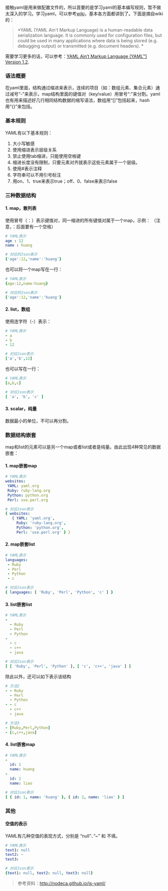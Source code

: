 接触yaml是用来做配置文件的，所以首要的是学习yaml的基本编写规则，暂不做太深入的学习。学习yaml，可以参考[wiki](https://en.wikipedia.org/wiki/YAML)，基本各方面都讲到了。下面是摘自wiki的：
>*YAML (YAML Ain't Markup Language) is a human-readable data serialization language. It is commonly used for configuration files, but could be used in many applications where data is being stored (e.g. debugging output) or transmitted (e.g. document headers). *

需要学习更多的话，可以参考：[YAML Ain’t Markup Language (YAML™) Version 1.2](http://www.yaml.org/spec/1.2/spec.html).

### 语法概要
在yaml里面，结构通过缩进来表示，连续的项目（如：数组元素、集合元素）通过减号“-”来表示，map结构里面的键值对（key/value）用冒号“:”来分割。yaml也有用来描述好几行相同结构数据的缩写语法，数组用“[]”包括起来，hash用“{}”来包括。

### 基本规则
YAML有以下基本规则： 
1. 大小写敏感 
2. 使用缩进表示层级关系 
3. 禁止使用tab缩进，只能使用空格键 
4. 缩进长度没有限制，只要元素对齐就表示这些元素属于一个层级。 
5. 使用#表示注释 
6. 字符串可以不用引号标注
7. 用on、1、true来表示true；off、0、false来表示false

### 三种数据结构
#### 1. map，散列表 
使用冒号（：）表示键值对，同一缩进的所有键值对属于一个map，示例：
（注意，：后面要有一个空格）
```yaml
# YAML表示
age : 12
name : huang

# 对应的Json表示
{'age':12,'name':'huang'}
```
也可以将一个map写在一行：
```yaml
# YAML表示
{age:12,name:huang}

# 对应的Json表示
{'age':12,'name':'huang'}
```

#### 2. list，数组 
使用连字符（-）表示：
```yaml
# YAML表示
- a
- b
- 12

# 对应Json表示
['a','b',12]
```
也可以写在一行：
```yaml
# YAML表示
[a,b,c]

# 对应Json表示
[ 'a', 'b', 'c' ]
```
#### 3. scalar，纯量 
数据最小的单位，不可以再分割。

### 数据结构嵌套
map和list的元素可以是另一个map或者list或者是纯量。由此出现4种常见的数据嵌套： 
#### 1. map嵌套map
```yaml
# YAML表示
websites:
 YAML: yaml.org 
 Ruby: ruby-lang.org 
 Python: python.org 
 Perl: use.perl.org 

# 对应Json表示
{ websites: 
   { YAML: 'yaml.org',
     Ruby: 'ruby-lang.org',
     Python: 'python.org',
     Perl: 'use.perl.org' } }
```

#### 2. map嵌套list
```yaml
# YAML表示
languages:
 - Ruby
 - Perl
 - Python 
 - c

# 对应Json表示
{ languages: [ 'Ruby', 'Perl', 'Python', 'c' ] }
```

#### 3. list嵌套list
```yaml
# YAML表示
-
  - Ruby
  - Perl
  - Python 
- 
  - c
  - c++
  - java

# 对应Json表示
[ [ 'Ruby', 'Perl', 'Python' ], [ 'c', 'c++', 'java' ] ]
```
除此以外，还可以如下表示该结构
```yaml
# 方法2
- - Ruby
  - Perl
  - Python 
- - c
  - c++
  - java

# 方法3
- [Ruby,Perl,Python]
- [c,c++,java]
```

#### 4. list嵌套map
```yaml
# YAML表示
-
  id: 1
  name: huang
-
  id: 2
  name: liao

# 对应Json表示
[ { id: 1, name: 'huang' }, { id: 2, name: 'liao' } ]
```

### 其他
#### 空值的表示
YAML有几种空值的表现方式，分别是 “null”、”~” 和 不填。
```yaml
# YAML表示
text1: null
text2: ~
text3: 

# 对应Json表示
{text1: null, text2: null, text3: null}
```

>参考资料：http://nodeca.github.io/js-yaml/